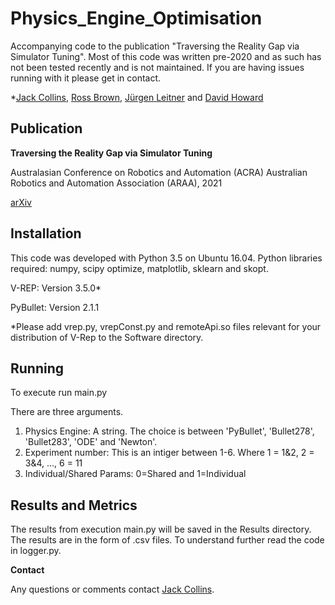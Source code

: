 # Physics_Engine_Optimisation
Accompanying code to the publication "Traversing the Reality Gap via Simulator Tuning". Most of this code was written pre-2020 and as such has not been tested recently and is not maintained. If you are having issues running with it please get in contact. 

*[Jack Collins](https://jacktcollins.com), [Ross Brown](https://staff.qut.edu.au/staff/r.brown), [Jürgen Leitner](http://juxi.net) and [David Howard](https://people.csiro.au/H/D/David-Howard)

## Publication

**Traversing the Reality Gap via Simulator Tuning**

Australasian Conference on Robotics and Automation (ACRA) Australian Robotics and Automation Association (ARAA), 2021

[arXiv](https://arxiv.org/pdf/2003.01369.pdf)

<!-- If you use this work, please cite the following as appropriate:

```text
@inproceedings{"Collins2021TraversingTuning", 
	title={{Traversing the Reality Gap via Simulator Tuning}}, 
	author={Jack Collins, Ross Brown, J\"urgen Leitner and David Howard}, 
	booktitle={2021 Australasian Conference on Robotics and Automation (ACRA)}
	year={2021} 
}

``` -->


## Installation

This code was developed with Python 3.5 on Ubuntu 16.04. Python libraries required: numpy, scipy optimize, matplotlib, sklearn and skopt.

V-REP: Version 3.5.0*

PyBullet: Version 2.1.1

*Please add vrep.py, vrepConst.py and remoteApi.so files relevant for your distribution of V-Rep to the Software directory.

## Running

To execute run main.py

There are three arguments.

1. Physics Engine: A string. The choice is between 'PyBullet', 'Bullet278', 'Bullet283', 'ODE' and 'Newton'.
2. Experiment number: This is an intiger between 1-6. Where 1 = 1&2, 2 = 3&4, ..., 6 = 11
3. Individual/Shared Params: 0=Shared and 1=Individual

## Results and Metrics

The results from execution main.py will be saved in the Results directory. The results are in the form of .csv files. To understand further read the code in logger.py.

**Contact**

Any questions or comments contact [Jack Collins](mailto:jack@jacktcollins.com).
